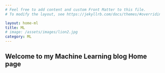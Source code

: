 ```yaml
---
# Feel free to add content and custom Front Matter to this file.
# To modify the layout, see https://jekyllrb.com/docs/themes/#overriding-theme-defaults

layout: home-ml
title: ML
# image: /assets/images/lion2.jpg
category: ML
---
```


## Welcome to my Machine Learning blog Home page
